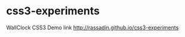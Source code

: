 css3-experiments
================

WallClock CSS3 Demo link
http://rassadin.github.io/css3-experiments